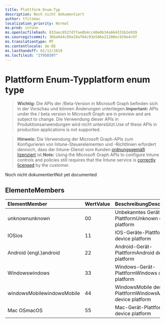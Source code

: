 ```yaml
---
title: Plattform Enum-Typ
description: Noch nicht dokumentiert
author: tfitzmac
localization_priority: Normal
ms.prod: intune
ms.openlocfilehash: 833aec8527d77ae8b4cc40e0b34a664331b2e939
ms.sourcegitcommit: 36be044c89a19af84c93e586e22200ec919e4c9f
ms.translationtype: MT
ms.contentlocale: de-DE
ms.lasthandoff: 01/12/2019
ms.locfileid: "27958397"
---
```

# <a name="platform-enum-type"></a><span data-ttu-id="72dca-103">Plattform Enum-Typ</span><span class="sxs-lookup"><span data-stu-id="72dca-103">platform enum type</span></span>

> <span data-ttu-id="72dca-104">**Wichtig:** Die APIs der /Beta-Version in Microsoft Graph befinden sich in der Vorschau und können Änderungen unterliegen.</span><span class="sxs-lookup"><span data-stu-id="72dca-104">**Important:** APIs under the / beta version in Microsoft Graph are in preview and are subject to change.</span></span> <span data-ttu-id="72dca-105">Die Verwendung dieser APIs in Produktionsanwendungen wird nicht unterstützt.</span><span class="sxs-lookup"><span data-stu-id="72dca-105">Use of these APIs in production applications is not supported.</span></span>

> <span data-ttu-id="72dca-106">**Hinweis:** Die Verwendung der Microsoft Graph-APIs zum Konfigurieren von Intune-Steuerelementen und -Richtlinien erfordert dennoch, dass der Intune-Dienst vom Kunden [ordnungsgemäß lizenziert](https://go.microsoft.com/fwlink/?linkid=839381) ist.</span><span class="sxs-lookup"><span data-stu-id="72dca-106">**Note:** Using the Microsoft Graph APIs to configure Intune controls and policies still requires that the Intune service is [correctly licensed](https://go.microsoft.com/fwlink/?linkid=839381) by the customer.</span></span>

<span data-ttu-id="72dca-107">Noch nicht dokumentiert</span><span class="sxs-lookup"><span data-stu-id="72dca-107">Not yet documented</span></span>
## <a name="members"></a><span data-ttu-id="72dca-108">Elemente</span><span class="sxs-lookup"><span data-stu-id="72dca-108">Members</span></span>
|<span data-ttu-id="72dca-109">Element</span><span class="sxs-lookup"><span data-stu-id="72dca-109">Member</span></span>|<span data-ttu-id="72dca-110">Wert</span><span class="sxs-lookup"><span data-stu-id="72dca-110">Value</span></span>|<span data-ttu-id="72dca-111">Beschreibung</span><span class="sxs-lookup"><span data-stu-id="72dca-111">Description</span></span>|
|:---|:---|:---|
|<span data-ttu-id="72dca-112">unknown</span><span class="sxs-lookup"><span data-stu-id="72dca-112">unknown</span></span>|<span data-ttu-id="72dca-113">0</span><span class="sxs-lookup"><span data-stu-id="72dca-113">0</span></span>|<span data-ttu-id="72dca-114">Unbekanntes Gerät-Plattform</span><span class="sxs-lookup"><span data-stu-id="72dca-114">Unknown device platform</span></span>|
|<span data-ttu-id="72dca-115">IOS</span><span class="sxs-lookup"><span data-stu-id="72dca-115">ios</span></span>|<span data-ttu-id="72dca-116">1</span><span class="sxs-lookup"><span data-stu-id="72dca-116">1</span></span>|<span data-ttu-id="72dca-117">IOS-Geräte-Plattform</span><span class="sxs-lookup"><span data-stu-id="72dca-117">IOS device platform</span></span>|
|<span data-ttu-id="72dca-118">Android (engl.)</span><span class="sxs-lookup"><span data-stu-id="72dca-118">android</span></span>|<span data-ttu-id="72dca-119">2</span><span class="sxs-lookup"><span data-stu-id="72dca-119">2</span></span>|<span data-ttu-id="72dca-120">Android-Gerät-Plattform</span><span class="sxs-lookup"><span data-stu-id="72dca-120">Android device platform</span></span>|
|<span data-ttu-id="72dca-121">Windows</span><span class="sxs-lookup"><span data-stu-id="72dca-121">windows</span></span>|<span data-ttu-id="72dca-122">3</span><span class="sxs-lookup"><span data-stu-id="72dca-122">3</span></span>|<span data-ttu-id="72dca-123">Windows-Gerät-Plattform</span><span class="sxs-lookup"><span data-stu-id="72dca-123">Windows device platform</span></span>|
|<span data-ttu-id="72dca-124">windowsMobile</span><span class="sxs-lookup"><span data-stu-id="72dca-124">windowsMobile</span></span>|<span data-ttu-id="72dca-125">4</span><span class="sxs-lookup"><span data-stu-id="72dca-125">4</span></span>|<span data-ttu-id="72dca-126">WindowsMobile der Plattform</span><span class="sxs-lookup"><span data-stu-id="72dca-126">WindowsMobile device platform</span></span>|
|<span data-ttu-id="72dca-127">Mac OS</span><span class="sxs-lookup"><span data-stu-id="72dca-127">macOS</span></span>|<span data-ttu-id="72dca-128">5</span><span class="sxs-lookup"><span data-stu-id="72dca-128">5</span></span>|<span data-ttu-id="72dca-129">Mac-Gerät-Plattform</span><span class="sxs-lookup"><span data-stu-id="72dca-129">Mac device platform</span></span>|





